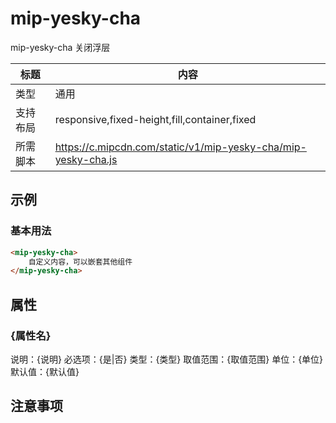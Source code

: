 # mip-yesky-cha

mip-yesky-cha 关闭浮层

标题|内容
----|----
类型|通用
支持布局|responsive,fixed-height,fill,container,fixed
所需脚本|https://c.mipcdn.com/static/v1/mip-yesky-cha/mip-yesky-cha.js

## 示例

### 基本用法
```html
<mip-yesky-cha>
    自定义内容，可以嵌套其他组件
</mip-yesky-cha>
```

## 属性

### {属性名}

说明：{说明}
必选项：{是|否}
类型：{类型}
取值范围：{取值范围}
单位：{单位}
默认值：{默认值}

## 注意事项

